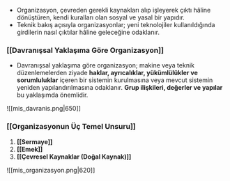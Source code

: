 - Organizasyon, çevreden gerekli kaynakları alıp işleyerek çıktı hâline dönüştüren, kendi kuralları olan sosyal ve yasal bir yapıdır.
- Teknik bakış açısıyla organizasyonlar; yeni teknolojiler kullanıldığında girdilerin nasıl çıktılar hâline geleceğine odaklanır.

### [[Davranışsal Yaklaşıma Göre Organizasyon]]
- Davranışsal yaklaşıma göre organizasyon; makine veya teknik düzenlemelerden ziyade **haklar, ayrıcalıklar, yükümlülükler ve sorumluluklar** içeren bir sistemin kurulmasına veya mevcut sistemin yeniden yapılandırılmasına odaklanır. **Grup ilişkileri, değerler ve yapılar** bu yaklaşımda önemlidir.

![[mis_davranis.png|650]] <br>

### [[Organizasyonun Üç Temel Unsuru]]
1. **[[Sermaye]]**
2. **[[Emek]]**
3. **[[Çevresel Kaynaklar (Doğal Kaynak)]]**

![[mis_organizasyon.png|620]]
